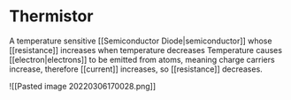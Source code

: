 # Thermistor
A temperature sensitive [[Semiconductor Diode|semiconductor]] whose [[resistance]] increases when temperature decreases 
Temperature causes [[electron|electrons]] to be emitted from atoms, meaning charge carriers increase, therefore [[current]] increases, so [[resistance]] decreases. 


![[Pasted image 20220306170028.png]]
